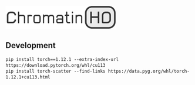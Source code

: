 <img width=300 src="docs/static/logo.png" alt="ChromatinHD">


## Development

```
pip install torch==1.12.1 --extra-index-url https://download.pytorch.org/whl/cu113
pip install torch-scatter --find-links https://data.pyg.org/whl/torch-1.12.1+cu113.html
```
